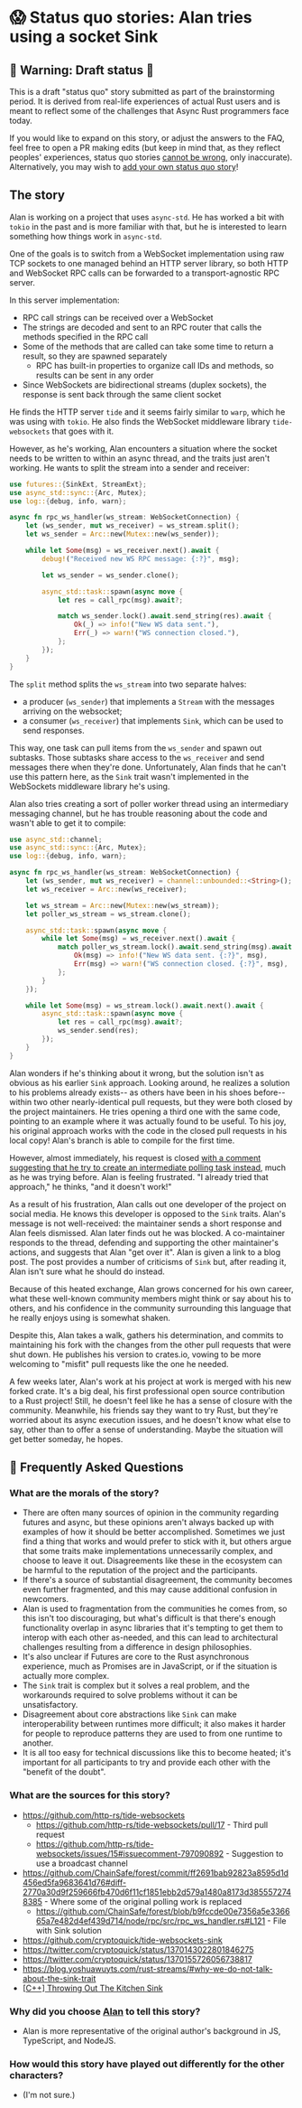 # 😱 Status quo stories: Alan tries using a socket Sink

## 🚧 Warning: Draft status 🚧

This is a draft "status quo" story submitted as part of the brainstorming period. It is derived from real-life experiences of actual Rust users and is meant to reflect some of the challenges that Async Rust programmers face today.

If you would like to expand on this story, or adjust the answers to the FAQ, feel free to open a PR making edits (but keep in mind that, as they reflect peoples' experiences, status quo stories [cannot be wrong], only inaccurate). Alternatively, you may wish to [add your own status quo story][htvsq]!

## The story

Alan is working on a project that uses `async-std`. He has worked a bit with `tokio` in the past and is more familiar with that, but he is interested to learn something how things work in `async-std`.

One of the goals is to switch from a WebSocket implementation using raw TCP sockets to one managed behind an HTTP server library, so both HTTP and WebSocket RPC calls can be forwarded to a transport-agnostic RPC server.

In this server implementation:

* RPC call strings can be received over a WebSocket
* The strings are decoded and sent to an RPC router that calls the methods specified in the RPC call
* Some of the methods that are called can take some time to return a result, so they are spawned separately
    * RPC has built-in properties to organize call IDs and methods, so results can be sent in any order
* Since WebSockets are bidirectional streams (duplex sockets), the response is sent back through the same client socket

He finds the HTTP server `tide` and it seems fairly similar to `warp`, which he was using with `tokio`. He also finds the WebSocket middleware library `tide-websockets` that goes with it.

However, as he's working, Alan encounters a situation where the socket needs to be written to within an async thread, and the traits just aren't working. He wants to split the stream into a sender and receiver:

```rust
use futures::{SinkExt, StreamExt};
use async_std::sync::{Arc, Mutex};
use log::{debug, info, warn};

async fn rpc_ws_handler(ws_stream: WebSocketConnection) {
    let (ws_sender, mut ws_receiver) = ws_stream.split();
    let ws_sender = Arc::new(Mutex::new(ws_sender));

    while let Some(msg) = ws_receiver.next().await {
        debug!("Received new WS RPC message: {:?}", msg);

        let ws_sender = ws_sender.clone();

        async_std::task::spawn(async move {
            let res = call_rpc(msg).await?;

            match ws_sender.lock().await.send_string(res).await {
                Ok(_) => info!("New WS data sent."),
                Err(_) => warn!("WS connection closed."),
            };
        });
    }
}
```

The `split` method splits the `ws_stream` into two separate halves:

 * a producer (`ws_sender`) that implements a `Stream` with the messages arriving on the websocket;
 * a consumer (`ws_receiver`) that implements `Sink`, which can be used to send responses.
 
 This way, one task can pull items from the `ws_sender` and spawn out subtasks. Those subtasks share access to the `ws_receiver` and send messages there when they're done. Unfortunately, Alan finds that he can't use this pattern here, as the `Sink` trait wasn't implemented in the WebSockets middleware library he's using.

Alan also tries creating a sort of poller worker thread using an intermediary messaging channel, but he has trouble reasoning about the code and wasn't able to get it to compile:

```rust
use async_std::channel;
use async_std::sync::{Arc, Mutex};
use log::{debug, info, warn};

async fn rpc_ws_handler(ws_stream: WebSocketConnection) {
    let (ws_sender, mut ws_receiver) = channel::unbounded::<String>();
    let ws_receiver = Arc::new(ws_receiver);

    let ws_stream = Arc::new(Mutex::new(ws_stream));
    let poller_ws_stream = ws_stream.clone();

    async_std::task::spawn(async move {
        while let Some(msg) = ws_receiver.next().await {
            match poller_ws_stream.lock().await.send_string(msg).await {
                Ok(msg) => info!("New WS data sent. {:?}", msg),
                Err(msg) => warn!("WS connection closed. {:?}", msg),
            };
        }
    });

    while let Some(msg) = ws_stream.lock().await.next().await {
        async_std::task::spawn(async move {
            let res = call_rpc(msg).await?;
            ws_sender.send(res);
        });
    }
}
```

Alan wonders if he's thinking about it wrong, but the solution isn't as obvious as his earlier `Sink` approach. Looking around, he realizes a solution to his problems already exists-- as others have been in his shoes before-- within two other nearly-identical pull requests, but they were both closed by the project maintainers. He tries opening a third one with the same code, pointing to an example where it was actually found to be useful. To his joy, his original approach works with the code in the closed pull requests in his local copy! Alan's branch is able to compile for the first time.

However, almost immediately, his request is closed [with a comment suggesting that he try to create an intermediate polling task instead](https://github.com/http-rs/tide-websockets/issues/15#issuecomment-797090892), much as he was trying before. Alan is feeling frustrated. "I already tried that approach," he thinks, "and it doesn't work!"

As a result of his frustration, Alan calls out one developer of the project on social media. He knows this developer is opposed to the `Sink` traits. Alan's message is not well-received: the maintainer sends a short response and Alan feels dismissed. Alan later finds out he was blocked. A co-maintainer responds to the thread, defending and supporting the other maintainer's actions, and suggests that Alan "get over it". Alan is given a link to a blog post. The post provides a number of criticisms of `Sink` but, after reading it, Alan isn't sure what he should do instead.

Because of this heated exchange, Alan grows concerned for his own career, what these well-known community members might think or say about his to others, and his confidence in the community surrounding this language that he really enjoys using is somewhat shaken.

Despite this, Alan takes a walk, gathers his determination, and commits to maintaining his fork with the changes from the other pull requests that were shut down. He publishes his version to crates.io, vowing to be more welcoming to "misfit" pull requests like the one he needed.

A few weeks later, Alan's work at his project at work is merged with his new forked crate. It's a big deal, his first professional open source contribution to a Rust project! Still, he  doesn't feel like he has a sense of closure with the community. Meanwhile, his friends say they want to try Rust, but they're worried about its async execution issues, and he doesn't know what else to say, other than to offer a sense of understanding. Maybe the situation will get better someday, he hopes.

## 🤔 Frequently Asked Questions


### **What are the morals of the story?**
* There are often many sources of opinion in the community regarding futures and async, but these opinions aren't always backed up with examples of how it should be better accomplished. Sometimes we just find a thing that works and would prefer to stick with it, but others argue that some traits make implementations unnecessarily complex, and choose to leave it out. Disagreements like these in the ecosystem can be harmful to the reputation of the project and the participants.
* If there's a source of substantial disagreement, the community becomes even further fragmented, and this may cause additional confusion in newcomers.
* Alan is used to fragmentation from the communities he comes from, so this isn't too discouraging, but what's difficult is that there's enough functionality overlap in async libraries that it's tempting to get them to interop with each other as-needed, and this can lead to architectural challenges resulting from a difference in design philosophies.
* It's also unclear if Futures are core to the Rust asynchronous experience, much as Promises are in JavaScript, or if the situation is actually more complex.
* The `Sink` trait is complex but it solves a real problem, and the workarounds required to solve problems without it can be unsatisfactory.
* Disagreement about core abstractions like `Sink` can make interoperability between runtimes more difficult; it also makes it harder for people to reproduce patterns they are used to from one runtime to another.
* It is all too easy for technical discussions like this to become heated; it's important for all participants to try and provide each other with the "benefit of the doubt".
### **What are the sources for this story?**
* <https://github.com/http-rs/tide-websockets>
    * <https://github.com/http-rs/tide-websockets/pull/17> - Third pull request
    * <https://github.com/http-rs/tide-websockets/issues/15#issuecomment-797090892> - Suggestion to use a broadcast channel
* <https://github.com/ChainSafe/forest/commit/ff2691bab92823a8595d1d456ed5fa9683641d76#diff-2770a30d9f259666fb470d6f11cf1851ebb2d579a1480a8173d3855572748385> - Where some of the original polling work is replaced
    * <https://github.com/ChainSafe/forest/blob/b9fccde00e7356a5e336665a7e482d4ef439d714/node/rpc/src/rpc_ws_handler.rs#L121> - File with Sink solution
* <https://github.com/cryptoquick/tide-websockets-sink>
* <https://twitter.com/cryptoquick/status/1370143022801846275>
* <https://twitter.com/cryptoquick/status/1370155726056738817>
* <https://blog.yoshuawuyts.com/rust-streams/#why-we-do-not-talk-about-the-sink-trait>
* [[C++] Throwing Out The Kitchen Sink](https://thephd.github.io/output-ranges)
### **Why did you choose [Alan](../../characters/alan.md) to tell this story?**
* Alan is more representative of the original author's background in JS, TypeScript, and NodeJS.
### **How would this story have played out differently for the other characters?**
* (I'm not sure.)

[character]: ../../characters.md
[status quo stories]: ../status_quo.md
[Alan]: ../../characters/alan.md
[Grace]: ../../characters/grace.md
[Niklaus]: ../../characters/niklaus.md
[Barbara]: ../../characters/barbara.md
[htvsq]: ../status_quo.md
[cannot be wrong]: ../../how_to_vision/comment.md#comment-to-understand-or-improve-not-to-negate-or-dissuade

